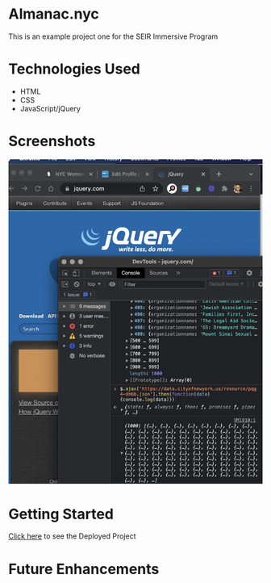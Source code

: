 # Almanac.nyc 

This is an example project one for the SEIR Immersive Program

# Technologies Used
- HTML 
- CSS
- JavaScript/jQuery

# Screenshots 
![screenshot 1](./screenshot.png)
# Getting Started 
[Click here](#) to see the Deployed Project 

# Future Enhancements